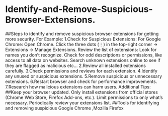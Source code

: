 # Identify-and-Remove-Suspicious-Browser-Extensions.
##Steps to identify and remove suspicious browser extensions for getting more security.
For Example:
1.Check for Suspicious Extensions:
For Google Chrome:
Open Chrome.
Click the three dots (⋮) in the top-right corner → Extensions → Manage Extensions.
Review the list of extensions:
Look for names you don’t recognize.
Check for odd descriptions or permissions, like access to all data on websites.
Search unknown extensions online to see if they are flagged as malicious etc...
2.Review all installed extensions carefully.
3.Check permissions and reviews for each extension.
4.Identify any unused or suspicious extensions.
5.Remove suspicious or unnecessary extensions.
6.Restart browser and check for performance improvements.
7.Research how malicious extensions can harm users.
Additional Tips:
##Keep your browser updated.
Only install extensions from official stores (Chrome Web Store, Firefox Add-ons, etc.).
Limit permissions to only what’s necessary.
Periodically review your extensions list.
##Tools for identifying and removing suspicious
Google Chrome ,Mozilla Firefox

